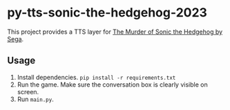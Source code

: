 # py-tts-sonic-the-hedgehog-2023

This project provides a TTS layer for [The Murder of Sonic the Hedgehog by Sega](https://en.wikipedia.org/wiki/The_Murder_of_Sonic_the_Hedgehog).

## Usage
1. Install dependencies. `pip install -r requirements.txt`
2. Run the game. Make sure the conversation box is clearly visible on screen.
3. Run `main.py`.

